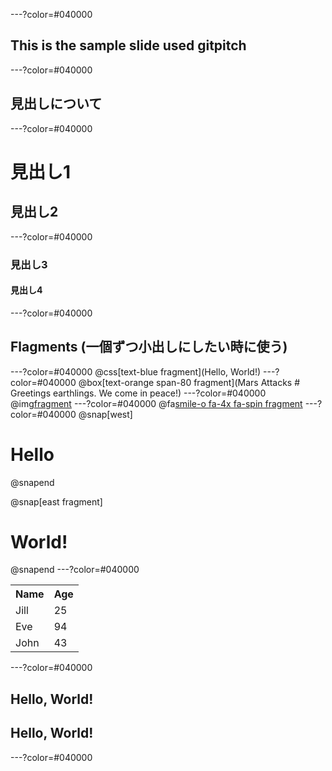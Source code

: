 ---?color=#040000

## This is the sample slide used gitpitch

---?color=#040000
## 見出しについて
---?color=#040000
# 見出し1
## 見出し2
---?color=#040000
### 見出し3
#### 見出し4
---?color=#040000
## Flagments  (一個ずつ小出しにしたい時に使う)
---?color=#040000
@css[text-blue fragment](Hello, World!)
---?color=#040000
@box[text-orange span-80 fragment](Mars Attacks # Greetings earthlings. We come in peace!)
---?color=#040000
@img[fragment](src/assets/logo.png)
---?color=#040000
@fa[smile-o fa-4x fa-spin fragment](スピン？)
---?color=#040000
@snap[west]
# Hello
@snapend

@snap[east fragment]
# World!
@snapend
---?color=#040000
<table>
  <tr>
    <th>Name</th>
    <th>Age</th>
  </tr>
  <tr>
    <td>Jill</td>
    <td>25</td>
  </tr>
  <tr class="fragment">
    <td>Eve</td>
    <td>94</td>
  </tr>
  <tr class="fragment">
    <td>John</td>
    <td>43</td>
  </tr>
</table>
---?color=#040000
<h2 class="fragment">Hello, World!</h2>
<h2>Hello, World!</h2>
---?color=#040000
